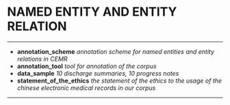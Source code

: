 # NAMED ENTITY AND ENTITY RELATION

---
- **annotation\_scheme** *annotation scheme for named entities and entity relations in CEMR*
- **annotation\_tool** *tool for annotation of the corpus*
- **data\_sample** *10 discharge summaries, 10 progress notes*
- **statement\_of\_the\_ethics** *the statement of the ethics to the usage of the chinese electronic medical records in our corpus*

---


